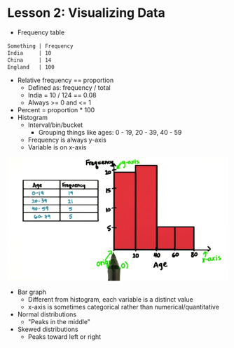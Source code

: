 # Lesson 2: Visualizing Data

* Frequency table

```
Something | Frequency
India     | 10
China     | 14
England   | 100
```

* Relative frequency == proportion
    * Defined as: frequency / total
    * India = 10 / 124 == 0.08 
    * Always >= 0 and <= 1
* Percent = proportion * 100
* Histogram
    * Interval/bin/bucket
        * Grouping things like ages: 0 - 19, 20 - 39, 40 - 59
    * Frequency is always y-axis
    * Variable is on x-axis

<img src="./images/histogram.png"></img>

* Bar graph
    * Different from histogram, each variable is a distinct value
    * x-axis is sometimes categorical rather than numerical/quantitative
* Normal distributions
    * "Peaks in the middle"
* Skewed distributions
    * Peaks toward left or right
